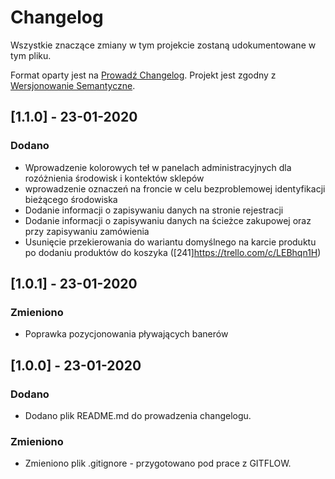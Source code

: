 # Changelog

Wszystkie znaczące zmiany w tym projekcie zostaną udokumentowane w tym pliku.

Format oparty jest na [Prowadź Changelog](https://keepachangelog.com/pl/1.0.0/).
Projekt jest zgodny z [Wersjonowanie Semantyczne](https://semver.org/spec/v2.0.0.html).

## [1.1.0] - 23-01-2020

### Dodano

- Wprowadzenie kolorowych teł w panelach administracyjnych dla rozóżnienia środowisk i kontektów sklepów
- wprowadzenie oznaczeń na froncie w celu bezproblemowej identyfikacji bieżącego środowiska
- Dodanie informacji o zapisywaniu danych na stronie rejestracji
- Dodanie informacji o zapisywaniu danych na ścieżce zakupowej oraz przy zapisywaniu zamówienia
- Usunięcie przekierowania do wariantu domyślnego na karcie produktu po dodaniu produktów do koszyka ([241]https://trello.com/c/LEBhqn1H)

## [1.0.1] - 23-01-2020

### Zmieniono

- Poprawka pozycjonowania pływających banerów

## [1.0.0] - 23-01-2020

### Dodano

- Dodano plik README.md do prowadzenia changelogu.

### Zmieniono
 
- Zmieniono plik .gitignore - przygotowano pod prace z GITFLOW.
